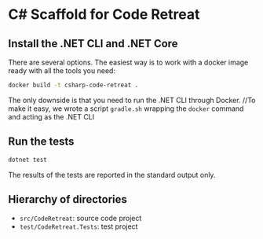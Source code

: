 # C# Scaffold for Code Retreat

## Install the .NET CLI and .NET Core

There are several options. The easiest way is to work with a docker image ready
with all the tools you need:

```Bash
docker build -t csharp-code-retreat .
```

The only downside is that you need to run the .NET CLI through Docker. 
//To make it easy, we wrote a script `gradle.sh` wrapping the `docker` command and acting as the .NET CLI

## Run the tests

```Bash
dotnet test
```

The results of the tests are reported in the standard output only.

## Hierarchy of directories

* `src/CodeRetreat`: source code project
* `test/CodeRetreat.Tests`: test project